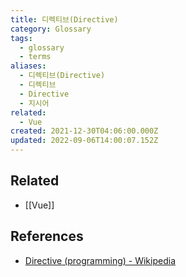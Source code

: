 ```yaml
---
title: 디렉티브(Directive)
category: Glossary
tags:
  - glossary
  - terms
aliases:
  - 디렉티브(Directive)
  - 디렉티브
  - Directive
  - 지시어
related:
  - Vue
created: 2021-12-30T04:06:00.000Z
updated: 2022-09-06T14:00:07.152Z
---
```


## Related

- [[Vue]]

## References

- [Directive (programming) - Wikipedia](<https://en.wikipedia.org/wiki/Directive_(programming)>)
